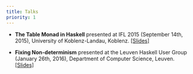 ```yaml
---
title: Talks
priority: 1
---
```


* **The Table Monad in Haskell** presented at IFL 2015 (September 14th, 2015),
  University of Koblenz-Landau, Koblenz. [[Slides]](/talks/tablemonad.pdf)
  
* **Fixing Non-determinism** presented at the Leuven Haskell User Group
  (January 26th, 2016), Department of Computer Science, Leuven.
  [[Slides]](/talks/Fixing_Non-determinism.pdf)